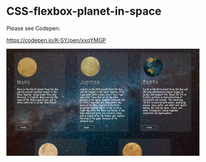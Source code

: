 # CSS-flexbox-planet-in-space

Please see Codepen:

https://codepen.io/K-SY/pen/xxqYMGP

![image](https://raw.githubusercontent.com/Sandra-Kao/CSS-flexbox-planet-in-space/main/CSS-flexbox-planet-in-space-snapshot.jpg)
